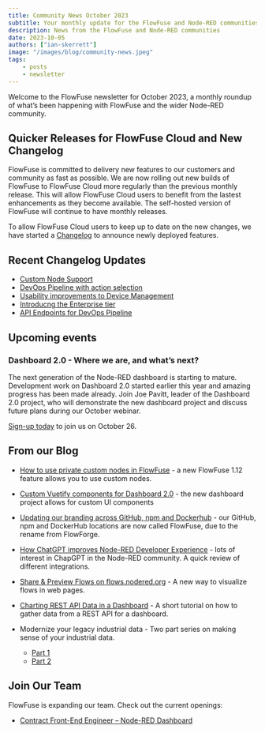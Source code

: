 ```yaml
---
title: Community News October 2023
subtitle: Your monthly update for the FlowFuse and Node-RED communities
description: News from the FlowFuse and Node-RED communities
date: 2023-10-05
authors: ["ian-skerrett"]
image: "/images/blog/community-news.jpeg"
tags:
    - posts
    - newsletter
---
```


Welcome to the FlowFuse newsletter for October 2023, a monthly roundup of what’s been happening with FlowFuse and the wider Node-RED community. 

<!--more-->

## Quicker Releases for FlowFuse Cloud and New Changelog

FlowFuse is committed to delivery new features to our customers and community as fast as possible. We are now rolling out new builds of FlowFuse to FlowFuse Cloud more regularly than the previous monthly release. This will allow FlowFuse Cloud users to benefit from the lastest enhancements as they become available. The self-hosted version of FlowFuse will continue to have monthly releases.

To allow FlowFuse Cloud users to keep up to date on the new changes, we have started a [Changelog](/changelog/) to announce newly deployed features. 


## Recent Changelog Updates

- [Custom Node Support](/changelog/2023/09/custom-node-support/)
- [DevOps Pipeline with action selection](/changelog/2023/09/devops-actions/)
- [Usability improvements to Device Management](/changelog/2023/09/snapshots-devices/)
- [Introducng the Enterprise tier](/changelog/2023/09/introduction-enterprise-tier/)
- [API Endpoints for DevOps Pipeline](/changelog/2023/09/pipeline-api/)

## Upcoming events

### Dashboard 2.0 - Where we are, and what’s next?

The next generation of the Node-RED dashboard is starting to mature. Development work on Dashboard 2.0 started earlier this year and amazing progress has been made already. Join Joe Pavitt, leader of the Dashboard 2.0 project, who will demonstrate the new dashboard project and discuss future plans during our October webinar.

[Sign-up today](/webinars/2023/dashboard-20/) to join us on October 26. 


## From our Blog

* [How to use private custom nodes in FlowFuse](/blog/2023/10/use-private-custom-nodes-with-flowfuse/) - a new FlowFuse 1.12 feature allows you to use custom nodes.

* [Custom Vuetify components for Dashboard 2.0](/blog/2023/10/custom-vuetify-components-dashboard/) - the new dashboard project allows for custom UI components


* [Updating our branding across GitHub, npm and Dockerhub](/blog/2023/09/rebranding-our-components/) - our GitHub, npm and DockerHub locations are now called FlowFuse, due to the rename from FlowForge.

* [How ChatGPT improves Node-RED Developer Experience](/blog/2023/09/chatgpt-for-node-red-developers/) - lots of interest in ChapGPT in the Node-RED community. A quick review of different integrations.

* [Share & Preview Flows on flows.nodered.org](blog/2023/09/flow-viewer/) - A new way to visualize flows in web pages.

* [Charting REST API Data in a Dashboard](/blog/2023/09/dashboard-chart-for-rest-api-data/) - A short tutorial on how to gather data from a REST API for a dashboard.

* Modernize your legacy industrial data - Two part series on making sense of your industrial data. 
    - [Part 1](/blog/2023/09/modernize-your-legacy-industrial-data/)
    - [Part 2](/blog/2023/09/modernize-your-legacy-industrial-data-part2/)


## Join Our Team
FlowFuse is expanding our team. Check out the current openings:

- [Contract Front-End Engineer – Node-RED Dashboard](https://boards.greenhouse.io/flowfuse/jobs/4911532004)

